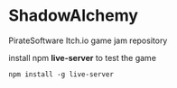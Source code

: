 # ShadowAlchemy

PirateSoftware Itch.io game jam repository

install npm **live-server** to test the game

`npm install -g live-server`